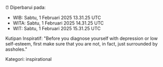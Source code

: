 ⏰ Diperbarui pada:
- WIB: Sabtu, 1 Februari 2025 13.31.25 UTC
- WITA: Sabtu, 1 Februari 2025 14.31.25 UTC
- WIT: Sabtu, 1 Februari 2025 15.31.25 UTC

Kutipan Inspiratif:
"Before you diagnose yourself with depression or low self-esteem, first make sure that you are not, in fact, just surrounded by assholes."


Kategori: inspirational


